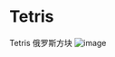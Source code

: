# Tetris
Tetris 俄罗斯方块
![image](https://user-images.githubusercontent.com/101155146/195978096-d7704304-7047-44b1-b625-61108b42e104.png)

